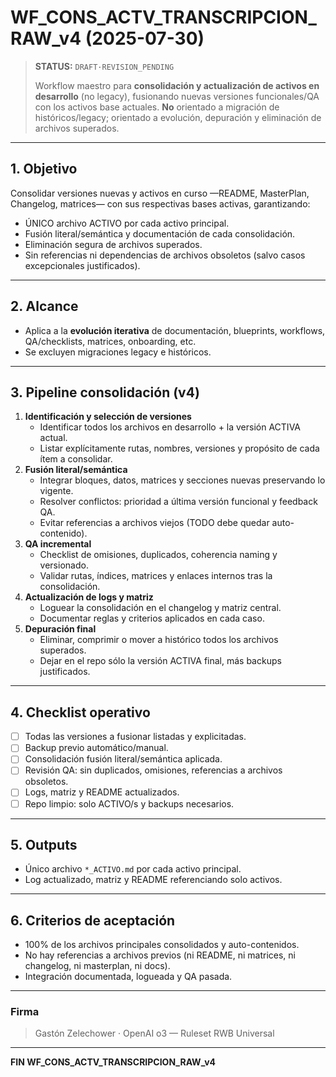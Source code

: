 # WF_CONS_ACTV_TRANSCRIPCION_RAW_v4 (2025-07-30)

> **STATUS:** `DRAFT·REVISION_PENDING`
>
> Workflow maestro para **consolidación y actualización de activos en desarrollo** (no legacy), fusionando nuevas versiones funcionales/QA con los activos base actuales. **No** orientado a migración de históricos/legacy; orientado a evolución, depuración y eliminación de archivos superados.

---

## 1. Objetivo
Consolidar versiones nuevas y activos en curso —README, MasterPlan, Changelog, matrices— con sus respectivas bases activas, garantizando:
- ÚNICO archivo ACTIVO por cada activo principal.
- Fusión literal/semántica y documentación de cada consolidación.
- Eliminación segura de archivos superados.
- Sin referencias ni dependencias de archivos obsoletos (salvo casos excepcionales justificados).

---

## 2. Alcance
- Aplica a la **evolución iterativa** de documentación, blueprints, workflows, QA/checklists, matrices, onboarding, etc.
- Se excluyen migraciones legacy e históricos.

---

## 3. Pipeline consolidación (v4)
1. **Identificación y selección de versiones**
   - Identificar todos los archivos en desarrollo + la versión ACTIVA actual.
   - Listar explícitamente rutas, nombres, versiones y propósito de cada ítem a consolidar.
2. **Fusión literal/semántica**
   - Integrar bloques, datos, matrices y secciones nuevas preservando lo vigente.
   - Resolver conflictos: prioridad a última versión funcional y feedback QA.
   - Evitar referencias a archivos viejos (TODO debe quedar auto-contenido).
3. **QA incremental**
   - Checklist de omisiones, duplicados, coherencia naming y versionado.
   - Validar rutas, índices, matrices y enlaces internos tras la consolidación.
4. **Actualización de logs y matriz**
   - Loguear la consolidación en el changelog y matriz central.
   - Documentar reglas y criterios aplicados en cada caso.
5. **Depuración final**
   - Eliminar, comprimir o mover a histórico todos los archivos superados.
   - Dejar en el repo sólo la versión ACTIVA final, más backups justificados.

---

## 4. Checklist operativo
- [ ] Todas las versiones a fusionar listadas y explicitadas.
- [ ] Backup previo automático/manual.
- [ ] Consolidación fusión literal/semántica aplicada.
- [ ] Revisión QA: sin duplicados, omisiones, referencias a archivos obsoletos.
- [ ] Logs, matriz y README actualizados.
- [ ] Repo limpio: solo ACTIVO/s y backups necesarios.

---

## 5. Outputs
- Único archivo `*_ACTIVO.md` por cada activo principal.
- Log actualizado, matriz y README referenciando solo activos.

---

## 6. Criterios de aceptación
- 100% de los archivos principales consolidados y auto-contenidos.
- No hay referencias a archivos previos (ni README, ni matrices, ni changelog, ni masterplan, ni docs).
- Integración documentada, logueada y QA pasada.

---

### Firma
> Gastón Zelechower · OpenAI o3 — Ruleset RWB Universal

---

**FIN WF_CONS_ACTV_TRANSCRIPCION_RAW_v4**

